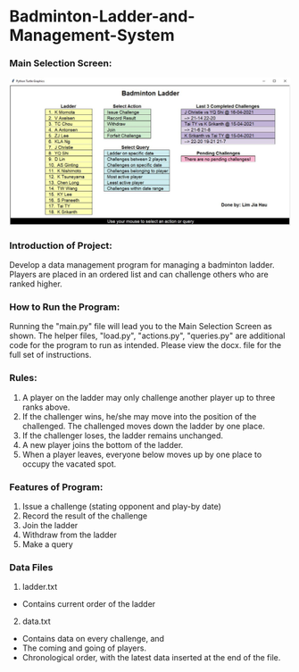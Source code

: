 # Badminton-Ladder-and-Management-System

### Main Selection Screen:
![image](https://github.com/limjiahau/Badminton-Ladder-and-Management-System/blob/9da36f24710f89986d4a7a04e788de79e5bcf52a/badminton.JPG)

### Introduction of Project:

Develop a data management program for managing a badminton ladder. Players are placed in an ordered list and can challenge others who are ranked higher. 

### How to Run the Program:

Running the "main.py" file will lead you to the Main Selection Screen as shown. The helper files, "load.py", "actions.py", "queries.py" are additional code for the program to run as intended. 
Please view the docx. file for the full set of instructions. 

### Rules:
1) A player on the ladder may only challenge another player up to three ranks above. 
2) If the challenger wins, he/she may move into the position of the challenged. The challenged moves down the ladder by one place.
3) If the challenger loses, the ladder remains unchanged.
4) A new player joins the bottom of the ladder.
5) When a player leaves, everyone below moves up by one place to occupy the vacated spot.

### Features of Program:
1) Issue a challenge (stating opponent and play-by date)
2) Record the result of the challenge
3) Join the ladder 
4) Withdraw from the ladder
5) Make a query

### Data Files
1) ladder.txt
  - Contains current order of the ladder
2) data.txt
  - Contains data on every challenge, and 
  - The coming and going of players. 
  - Chronological order, with the latest data inserted at the end of the file.
  
